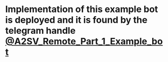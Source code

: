 # Implementation of this example bot is deployed and it is found by the telegram handle [@A2SV_Remote_Part_1_Example_bot](https://t.me/A2SV_Remote_Part_1_Example_bot)

